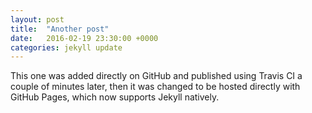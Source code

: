 ```yaml
---
layout: post
title:  "Another post"
date:   2016-02-19 23:30:00 +0000
categories: jekyll update
---
```

This one was added directly on GitHub and published using Travis CI a couple of minutes later, then it was changed to be hosted directly with GitHub Pages, which now supports Jekyll natively.
